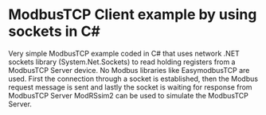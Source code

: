 # ModbusTCP Client example by using sockets in C#
 
Very simple ModbusTCP example coded in C# that uses network .NET sockets library (System.Net.Sockets) to read holding registers from a ModbusTCP Server device.
No Modbus libraries like EasymodbusTCP are used. 
First the connection through a socket is established, then the Modbus request message is sent and lastly the socket is waiting for response from ModbusTCP Server
ModRSsim2 can be used to simulate the ModbusTCP Server.
